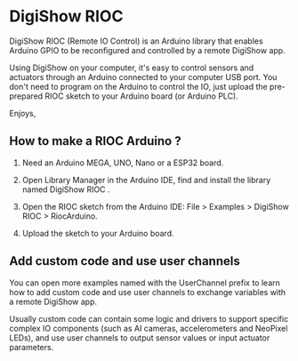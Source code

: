 # DigiShow RIOC
 
DigiShow RIOC (Remote IO Control) is an Arduino library that enables Arduino GPIO to be reconfigured and controlled by a remote DigiShow app. 
 
Using DigiShow on your computer, it's easy to control sensors and actuators through an Arduino connected to your computer USB port. You don't need to program on the Arduino to control the IO, just upload the pre-prepared RIOC sketch to your Arduino board (or Arduino PLC). 
 
Enjoys, 
 
 
## How to make a RIOC Arduino ?
 
1. Need an Arduino MEGA, UNO, Nano or a ESP32 board. 

2. Open Library Manager in the Arduino IDE, find and install the library named DigiShow RIOC . 
 
3. Open the RIOC sketch from the Arduino IDE: File > Examples > DigiShow RIOC > RiocArduino. 
 
4. Upload the sketch to your Arduino board. 


## Add custom code and use user channels
 
You can open more examples named with the UserChannel prefix to learn how to add custom code and use user channels to exchange variables with a remote DigiShow app.  
 
Usually custom code can contain some logic and drivers to support specific complex IO components (such as AI cameras, accelerometers and NeoPixel LEDs), and use user channels to output sensor values or input actuator parameters. 
